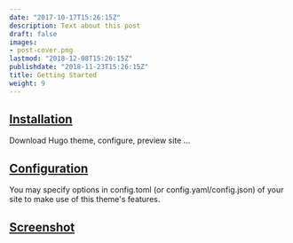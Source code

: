 ```yaml
---
date: "2017-10-17T15:26:15Z"
description: Text about this post
draft: false
images:
- post-cover.png
lastmod: "2018-12-08T15:26:15Z"
publishdate: "2018-11-23T15:26:15Z"
title: Getting Started
weight: 9
---
```


## [Installation](./installation)

Download Hugo theme, configure, preview site ...

## [Configuration](./configuration)

You may specify options in config.toml (or config.yaml/config.json) of your site to make use of this theme's features.

## [Screenshot](./screenshot)
